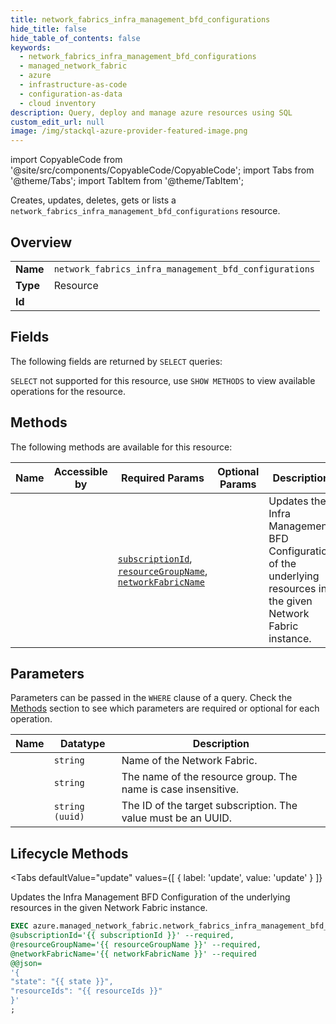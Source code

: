 ```yaml
--- 
title: network_fabrics_infra_management_bfd_configurations
hide_title: false
hide_table_of_contents: false
keywords:
  - network_fabrics_infra_management_bfd_configurations
  - managed_network_fabric
  - azure
  - infrastructure-as-code
  - configuration-as-data
  - cloud inventory
description: Query, deploy and manage azure resources using SQL
custom_edit_url: null
image: /img/stackql-azure-provider-featured-image.png
---
```


import CopyableCode from '@site/src/components/CopyableCode/CopyableCode';
import Tabs from '@theme/Tabs';
import TabItem from '@theme/TabItem';

Creates, updates, deletes, gets or lists a <code>network_fabrics_infra_management_bfd_configurations</code> resource.

## Overview
<table><tbody>
<tr><td><b>Name</b></td><td><code>network_fabrics_infra_management_bfd_configurations</code></td></tr>
<tr><td><b>Type</b></td><td>Resource</td></tr>
<tr><td><b>Id</b></td><td><CopyableCode code="azure.managed_network_fabric.network_fabrics_infra_management_bfd_configurations" /></td></tr>
</tbody></table>

## Fields

The following fields are returned by `SELECT` queries:

`SELECT` not supported for this resource, use `SHOW METHODS` to view available operations for the resource.


## Methods

The following methods are available for this resource:

<table>
<thead>
    <tr>
    <th>Name</th>
    <th>Accessible by</th>
    <th>Required Params</th>
    <th>Optional Params</th>
    <th>Description</th>
    </tr>
</thead>
<tbody>
<tr>
    <td><a href="#update"><CopyableCode code="update" /></a></td>
    <td><CopyableCode code="exec" /></td>
    <td><a href="#parameter-subscriptionId"><code>subscriptionId</code></a>, <a href="#parameter-resourceGroupName"><code>resourceGroupName</code></a>, <a href="#parameter-networkFabricName"><code>networkFabricName</code></a></td>
    <td></td>
    <td>Updates the Infra Management BFD Configuration of the underlying resources in the given Network Fabric instance.</td>
</tr>
</tbody>
</table>

## Parameters

Parameters can be passed in the `WHERE` clause of a query. Check the [Methods](#methods) section to see which parameters are required or optional for each operation.

<table>
<thead>
    <tr>
    <th>Name</th>
    <th>Datatype</th>
    <th>Description</th>
    </tr>
</thead>
<tbody>
<tr id="parameter-networkFabricName">
    <td><CopyableCode code="networkFabricName" /></td>
    <td><code>string</code></td>
    <td>Name of the Network Fabric.</td>
</tr>
<tr id="parameter-resourceGroupName">
    <td><CopyableCode code="resourceGroupName" /></td>
    <td><code>string</code></td>
    <td>The name of the resource group. The name is case insensitive.</td>
</tr>
<tr id="parameter-subscriptionId">
    <td><CopyableCode code="subscriptionId" /></td>
    <td><code>string (uuid)</code></td>
    <td>The ID of the target subscription. The value must be an UUID.</td>
</tr>
</tbody>
</table>

## Lifecycle Methods

<Tabs
    defaultValue="update"
    values={[
        { label: 'update', value: 'update' }
    ]}
>
<TabItem value="update">

Updates the Infra Management BFD Configuration of the underlying resources in the given Network Fabric instance.

```sql
EXEC azure.managed_network_fabric.network_fabrics_infra_management_bfd_configurations.update 
@subscriptionId='{{ subscriptionId }}' --required, 
@resourceGroupName='{{ resourceGroupName }}' --required, 
@networkFabricName='{{ networkFabricName }}' --required 
@@json=
'{
"state": "{{ state }}", 
"resourceIds": "{{ resourceIds }}"
}'
;
```
</TabItem>
</Tabs>
